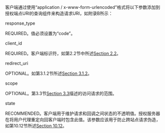 客户端通过使用“application / x-www-form-urlencoded”格式将以下参数添加到授权端点URI的查询组件来构造请求URI，如附录B所示：

response\_type

REQUIRED。值必须设置为“code”。

client\_id

REQUIRED。客户端标识符，如第2.2节中所述[Section 2.2](https://tools.ietf.org/html/rfc6749#section-2.2)。

redirect\_uri

OPTIONAL。如第3.1.2节所述[Section 3.1.2](https://tools.ietf.org/html/rfc6749#section-3.1.2)。

scope

OPTIONAL。第3.3节[Section 3.3](https://tools.ietf.org/html/rfc6749#section-3.3)描述的访问请求的范围。

state

RECOMMENDED。客户端用于维护请求和回调之间状态的不透明值。授权服务器在将用户代理重定向回客户端时包含此值。该参数应该用于防止跨站点请求伪造，如第10.12节所述[Section 10.12](https://tools.ietf.org/html/rfc6749#section-10.12)。

